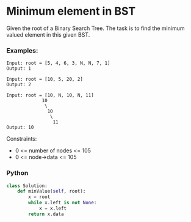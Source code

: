 # Minimum element in BST

Given the root of a Binary Search Tree. The task is to find the minimum valued element in this given BST. 

### Examples:
```
Input: root = [5, 4, 6, 3, N, N, 7, 1]
Output: 1
```
```
Input: root = [10, 5, 20, 2]
Output: 2
```
```
Input: root = [10, N, 10, N, 11]
             10
              \
               10
                \
                 11
Output: 10
```

Constraints:
 - 0 <= number of nodes <= 105
 - 0 <= node->data <= 105

### Python
```py
class Solution:
    def minValue(self, root):
        x = root
        while x.left is not None:
            x = x.left
        return x.data
```

